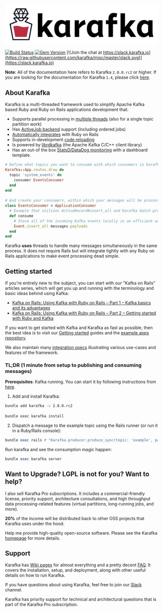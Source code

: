 ![karafka logo](https://raw.githubusercontent.com/karafka/misc/master/logo/karafka_logotype_transparent2.png)

[![Build Status](https://github.com/karafka/karafka/actions/workflows/ci.yml/badge.svg)](https://github.com/karafka/karafka/actions/workflows/ci.yml)
[![Gem Version](https://badge.fury.io/rb/karafka.svg)](http://badge.fury.io/rb/karafka)
[![Join the chat at https://slack.karafka.io](https://raw.githubusercontent.com/karafka/misc/master/slack.svg)](https://slack.karafka.io)

**Note**: All of the documentation here refers to Karafka `2.0.0.rc2` or higher. If you are looking for the documentation for Karafka `1.4`, please click [here](https://github.com/karafka/wiki/tree/1.4).

## About Karafka

Karafka is a multi-threaded framework used to simplify Apache Kafka based Ruby and Ruby on Rails applications development that:

- Supports parallel processing in [multiple threads](Concurrency-and-multithreading) (also for a single topic partition work)
- Has [ActiveJob backend](Active-Job) support (including ordered jobs)
- [Automatically integrates](Integrating-with-Ruby-on-Rails-and-other-frameworks#integrating-with-ruby-on-rails=) with Ruby on Rails
- Supports in-development [code reloading](Auto-reload-of-code-changes-in-development)
- Is powered by [librdkafka](https://github.com/edenhill/librdkafka) (the Apache Kafka C/C++ client library)
- Has an out-of the box [StatsD/DataDog monitoring](Monitoring-and-logging) with a dashboard template.

```ruby
# Define what topics you want to consume with which consumers in karafka.rb
Karafka::App.routes.draw do
  topic 'system_events' do
    consumer EventsConsumer
  end
end

# And create your consumers, within which your messages will be processed
class EventsConsumer < ApplicationConsumer
  # Example that utilizes ActiveRecord#insert_all and Karafka batch processing
  def consume
    # Store all of the incoming Kafka events locally in an efficient way
    Event.insert_all messages.payloads
  end
end
```

Karafka **uses** threads to handle many messages simultaneously in the same process. It does not require Rails but will integrate tightly with any Ruby on Rails applications to make event processing dead simple.

## Getting started

If you're entirely new to the subject, you can start with our "Kafka on Rails" articles series, which will get you up and running with the terminology and basic ideas behind using Kafka:

- [Kafka on Rails: Using Kafka with Ruby on Rails – Part 1 – Kafka basics and its advantages](https://mensfeld.pl/2017/11/kafka-on-rails-using-kafka-with-ruby-on-rails-part-1-kafka-basics-and-its-advantages/)
- [Kafka on Rails: Using Kafka with Ruby on Rails – Part 2 – Getting started with Ruby and Kafka](https://mensfeld.pl/2018/01/kafka-on-rails-using-kafka-with-ruby-on-rails-part-2-getting-started-with-ruby-and-kafka/)

If you want to get started with Kafka and Karafka as fast as possible, then the best idea is to visit our [Getting started](https://github.com/karafka/karafka/wiki/Getting-started) guides and the [example apps repository](https://github.com/karafka/example-apps).

We also maintain many [integration specs](https://github.com/karafka/karafka/tree/master/spec/integrations) illustrating various use-cases and features of the framework.

### TL;DR (1 minute from setup to publishing and consuming messages)

**Prerequisites**: Kafka running. You can start it by following instructions from [here](https://github.com/karafka/karafka/wiki/Setting-up-Kafka).

1. Add and install Karafka:

```bash
bundle add karafka -v 2.0.0.rc2

bundle exec karafka install
```

2. Dispatch a message to the example topic using the Rails runner (or run it in a Ruby/Rails console):

```ruby
bundle exec rails r "Karafka.producer.produce_sync(topic: 'example', payload: { 'k' => 'v' }.to_json)"
```

Run karafka and see the consumption magic happen:

```ruby
bundle exec karafka server
```

## Want to Upgrade? LGPL is not for you? Want to help?

I also sell Karafka Pro subscriptions. It includes a commercial-friendly license, priority support, architecture consultations, and high throughput data processing-related features (virtual partitions, long-running jobs, and more).

**20%** of the income will be distributed back to other OSS projects that Karafka uses under the hood.

Help me provide high-quality open-source software. Please see the Karafka [homepage](https://karafka.io) for more details.

## Support

Karafka has [Wiki pages](https://github.com/karafka/karafka/wiki) for almost everything and a pretty decent [FAQ](https://github.com/karafka/karafka/wiki/FAQ). It covers the installation, setup, and deployment, along with other useful details on how to run Karafka.

If you have questions about using Karafka, feel free to join our [Slack](https://slack.karafka.io) channel.

Karafka has priority support for technical and architectural questions that is part of the Karafka Pro subscription.
